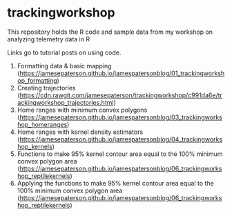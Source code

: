 # trackingworkshop
This repository holds the R code and sample data from my workshop on analyzing telemetry data in R

Links go to tutorial posts on using code.

1. Formatting data & basic mapping (https://jamesepaterson.github.io/jamespatersonblog/01_trackingworkshop_formatting)
2. Creating trajectories (https://cdn.rawgit.com/jamesepaterson/trackingworkshop/c991da6e/trackingworkshop_trajectories.html)
3. Home ranges with minimum convex polygons (https://jamesepaterson.github.io/jamespatersonblog/03_trackingworkshop_homeranges)
4. Home ranges with kernel density estimators (https://jamesepaterson.github.io/jamespatersonblog/04_trackingworkshop_kernels)
5. Functions to make 95% kernel contour area equal to the 100% minimum convex polygon area (https://jamesepaterson.github.io/jamespatersonblog/06_trackingworkshop_reptilekernels)
6. Applying the functions to make 95% kernel contour area equal to the 100% minimum convex polygon area (https://jamesepaterson.github.io/jamespatersonblog/06_trackingworkshop_reptilekernels)
